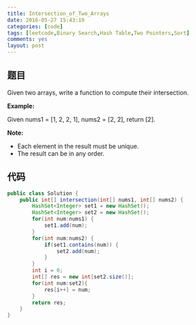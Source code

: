 ```yaml
---
title: Intersection_of_Two_Arrays
date: 2016-05-27 15:43:19
categories: [code]
tags: [leetcode,Binary Search,Hash Table,Two Pointers,Sort]
comments: yes
layout: post
---
```


## 题目

Given two arrays, write a function to compute their intersection.

**Example:**

Given nums1 = [1, 2, 2, 1], nums2 = [2, 2], return [2].

**Note:**

*	Each element in the result must be unique.
*	The result can be in any order.

## 代码

```java
public class Solution {
    public int[] intersection(int[] nums1, int[] nums2) {
        HashSet<Integer> set1 = new HashSet();
        HashSet<Integer> set2 = new HashSet();
        for(int num:nums1) {
            set1.add(num);
        }
        for(int num:nums2) {
            if(set1.contains(num)) {
                set2.add(num);
            }
        }
        int i = 0;
        int[] res = new int[set2.size()];
        for(int num:set2){
            res[i++] = num;
        }
        return res;
    }
}
```